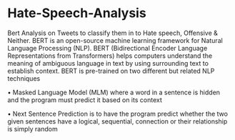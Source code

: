 # Hate-Speech-Analysis
Bert Analysis on Tweets to classify them in to Hate speech, Offensive &amp; Neither.
BERT is an open-source machine learning framework for Natural Language Processing (NLP). BERT (Bidirectional Encoder Language Representations from Transformers) helps computers understand the meaning of ambiguous language in text by using surrounding text to establish context. BERT is pre-trained on two different but related NLP techniques

•	Masked Language Model (MLM) where a word in a sentence is hidden and the program must predict it based on its context

•	Next Sentence Prediction is to have the program predict whether the two given sentences have a logical, sequential, connection or their relationship is simply random
